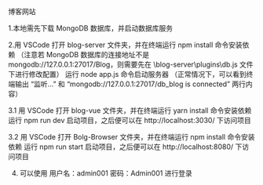 博客网站

1.本地需先下载 MongoDB 数据库，并启动数据库服务

2.用 VSCode 打开 blog-server 文件夹，并在终端运行 npm install 命令安装依赖
  （注意若 MongoDB 数据库的连接地址不是 mongodb://127.0.0.1:27017/Blog，则需要先在 \blog-server\plugins\db.js 文件下进行修改配置）
  运行 node app.js 命令启动服务器  （正常情况下，可以看到终端输出 “监听...” 和 “mongodb://127.0.0.1:27017/db_blog is connected” 两行内容）
  
3.1 用 VSCode 打开 blog-vue 文件夹，并在终端运行 yarn install 命令安装依赖
    运行 npm run dev 启动项目，之后便可以在 http://localhost:3030/ 下访问项目
    
3.2 用 VSCode 打开 Bolg-Browser 文件夹，并在终端运行 npm install 命令安装依赖
    运行 npm run start 启动项目，之后便可以在 http://localhost:8080/ 下访问项目
    
4. 可以使用  用户名：admin001  密码：Admin001 进行登录
